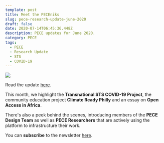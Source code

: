 ```yaml
---
template: post
title: Meet the PECEniks
slug: pece-research-update-june-2020
draft: false
date: 2020-07-14T06:45:36.448Z
description: PECE updates for June 2020.
category: PECE
tags:
  - PECE
  - Research Update
  - STS
  - COVID-19
---
```

![](/media/85070952-bbdb-4df0-8204-f79556262965.png)



Read the update [here](https://mailchi.mp/77295467fd8b/pece-newsletter-visualizing-toxic-places-austin-anthropocene-12511564). 

This month, we highlight the **Transnational STS COVID-19 Project**, the community education project **Climate Ready Philly** and an essay on **Open Access in Africa**.

There's also a peek behind the scenes, introducing members of the **PECE Design Team** as well as **PECE Researchers** that are actively using the platform to infrastructure their work. 

You can **subscribe** to the newsletter [here](https://github.us20.list-manage.com/subscribe?u=28f50ca38ef652df957d5cbd6&id=0ed4893b1f).